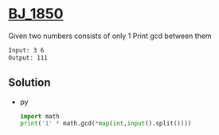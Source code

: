 # [BJ_1850](https://acmicpc.net/problem/1850)

Given two numbers consists of only 1
Print gcd between them

```txt
Input: 3 6
Output: 111
```

## Solution

* py

  ```py
  import math
  print('1' * math.gcd(*map(int,input().split())))
  ```
